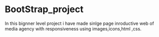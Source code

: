 # BootStrap_project
In this bignner level project i have made sinlge page inroductive web of media agency with responsiveness using images,icons,html ,css.
